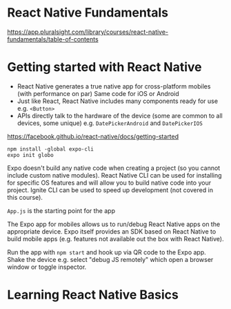 # React Native Fundamentals

https://app.pluralsight.com/library/courses/react-native-fundamentals/table-of-contents

# Getting started with React Native

- React Native generates a true native app for cross-platform mobiles (with performance on par)
  Same code for iOS or Android
- Just like React, React Native includes many components ready for use e.g. `<Button>`
- APIs directly talk to the hardware of the device (some are common to all devices, some unique) e.g. `DatePickerAndroid` and `DatePickerIOS`

https://facebook.github.io/react-native/docs/getting-started

```
npm install -global expo-cli
expo init globo
```

Expo doesn't build any native code when creating a project (so you cannot include custom native modules). React Native CLI can be used for installing for specific OS features and will allow you to build native code into your project. Ignite CLI can be used to speed up development (not covered in this course).

`App.js` is the starting point for the app

The Expo app for mobiles allows us to run/debug React Native apps on the appropriate device. Expo itself provides an SDK based on React Native to build mobile apps (e.g. features not available out the box with React Native).

Run the app with `npm start` and hook up via QR code to the Expo app.
Shake the device e.g. select "debug JS remotely" which open a browser window or toggle inspector.

# Learning React Native Basics

